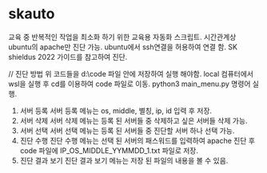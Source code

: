 # skauto
교육 중 반복적인 작업을 최소화 하기 위한 교육용 자동화 스크립트.
시간관계상 ubuntu의 apache만 진단 가능.
ubuntu에서 ssh연결을 허용하여 연결 함.
SK shieldus 2022 가이드를 참고하여 진단.

// 진단 방법
위 코드들을 d:\code 파일 안에 저장하여 실행 해야함.
local 컴퓨터에서 wsl을 실행 후 cd를 이용하여 code 파일로 이동.
python3 main_menu.py 명령어 실행.
1) 서버 등록
   서버 등록 메뉴는 os, middle, 별칭, ip, id 입력 후 저장.
2) 서버 삭제
   서버 삭제 메뉴는 등록 된 서버들 중 삭제하고 싶은 서버들 삭제 가능.
3) 서버 선택
   서버 선택 메뉴는 등록 된 서버들 중 진단할 서버 하나 선택 가능.
4) 진단 수행
   진단 수행 메뉴는 선택 된 서버의 패스워드를 입력하여 apache 진단 후 code 파일에 IP_OS_MIDDLE_YYMMDD_1.txt 파일로 저장.
5) 진단 결과 보기
   진단 결과 보기 메뉴는 저장 된 파일의 내용을 볼 수 있음.
